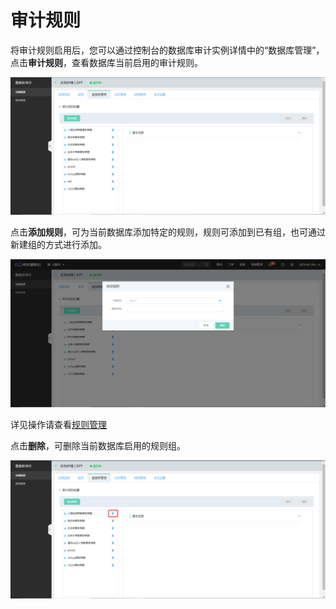 # 审计规则

将审计规则启用后，您可以通过控制台的数据库审计实例详情中的“数据库管理”，点击**审计规则**，查看数据库当前启用的审计规则。

![数据库审计规则](/image/Database-Audit/数据库审计规则.png)

点击**添加规则**，可为当前数据库添加特定的规则，规则可添加到已有组，也可通过新建组的方式进行添加。

![数据库页面添加规则组及规则](/image/Database-Audit/数据库页面添加规则组及规则.png)

详见操作请查看[规则管理](../Operation-Guide/Instance-Management/Rules-List.md)

点击**删除**，可删除当前数据库启用的规则组。

![数据库页面删除规则组](/image/Database-Audit/数据库页面删除规则组.png)
